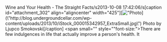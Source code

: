 Wine and Your Health - The Straight Facts/s2013-10-08 17:42:06/s[caption id=\"attachment_302\" align=\"aligncenter\" width=\"425\"][![\"Photo](\"http://blog.undergroundcellar.com/wp-content/uploads/2013/10/iStock_000015342957_ExtraSmall.jpg\")](\"http://blog.undergroundcellar.com/wp-content/uploads/2013/10/iStock_000015342957_ExtraSmall.jpg\") Photo by Ljupco Smokovski[/caption] <span small="" style="\"font-size:">There are few indulgences in life that actually improve a person\'s health. It